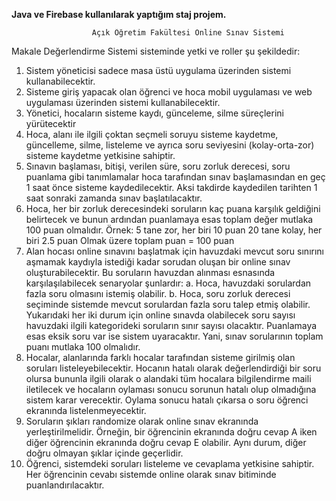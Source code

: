 **Java ve Firebase kullanılarak yaptığım staj projem.**            

                      Açık Öğretim Fakültesi Online Sınav Sistemi
Makale Değerlendirme Sistemi sisteminde yetki ve roller şu şekildedir:
1. Sistem yöneticisi sadece masa üstü uygulama üzerinden sistemi kullanabilecektir.
2. Sisteme giriş yapacak olan öğrenci ve hoca mobil uygulaması ve web uygulaması üzerinden
sistemi kullanabilecektir.
3. Yönetici, hocaların sisteme kaydı, günceleme, silme süreçlerini yürütecektir
4. Hoca, alanı ile ilgili çoktan seçmeli soruyu sisteme kaydetme, güncelleme, silme, listeleme ve
ayrıca soru seviyesini (kolay-orta-zor) sisteme kaydetme yetkisine sahiptir.
5. Sınavın başlaması, bitişi, verilen süre, soru zorluk derecesi, soru puanlama gibi tanımlamalar
hoca tarafından sınav başlamasından en geç 1 saat önce sisteme kaydedilecektir. Aksi takdirde
kaydedilen tarihten 1 saat sonraki zamanda sınav başlatılacaktır.
6. Hoca, her bir zorluk derecesindeki soruların kaç puana karşılık geldiğini belirtecek ve bunun
ardından puanlamaya esas toplam değer mutlaka 100 puan olmalıdır.
Örnek: 5 tane zor, her biri 10 puan
20 tane kolay, her biri 2.5 puan
Olmak üzere toplam puan = 100 puan
7. Alan hocası online sınavını başlatmak için havuzdaki mevcut soru sınırını aşmamak kaydıyla
istediği kadar sorudan oluşan bir online sınav oluşturabilecektir. Bu soruların havuzdan
alınması esnasında karşılaşılabilecek senaryolar şunlardır:
a. Hoca, havuzdaki sorulardan fazla soru olmasını istemiş olabilir.
b. Hoca, soru zorluk derecesi seçiminde sistemde mevcut sorulardan fazla soru talep etmiş
olabilir.
Yukarıdaki her iki durum için online sınavda olabilecek soru sayısı havuzdaki ilgili kategorideki
soruların sınır sayısı olacaktır. Puanlamaya esas eksik soru var ise sistem uyaracaktır. Yani, sınav
sorularının toplam puanı mutlaka 100 olmalıdır.
8. Hocalar, alanlarında farklı hocalar tarafından sisteme girilmiş olan soruları listeleyebilecektir.
Hocanın hatalı olarak değerlendirdiği bir soru olursa bununla ilgili olarak o alandaki tüm
hocalara bilgilendirme maili iletilecek ve hocaların oylaması sonucu sorunun hatalı olup
olmadığına sistem karar verecektir. Oylama sonucu hatalı çıkarsa o soru öğrenci ekranında
listelenmeyecektir.
9. Soruların şıkları randomize olarak online sınav ekranında yerleştirilmelidir. Örneğin, bir
öğrencinin ekranında doğru cevap A iken diğer öğrencinin ekranında doğru cevap E olabilir.
Aynı durum, diğer doğru olmayan şıklar içinde geçerlidir.
10. Öğrenci, sistemdeki soruları listeleme ve cevaplama yetkisine sahiptir. Her öğrencinin cevabı
sistemde online olarak sınav bitiminde puanlandırılacaktır. 
